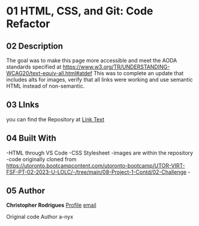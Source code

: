 # 01 HTML, CSS, and Git: Code Refactor

## 02 Description
The goal was to make this page more accessible and meet the AODA standards specified at https://www.w3.org/TR/UNDERSTANDING-WCAG20/text-equiv-all.html#atdef
This was to complete an update that includes alts for images, verify that all links were working and use semantic HTML instead of non-semantic.

## 03 LInks
you can find the Repository at [Link Text](https://github.com/rethissunstar/challenge01)

## 04 Built With
-HTML through VS Code
-CSS Stylesheet
-images are within the repository
-code originally cloned from https://utoronto.bootcampcontent.com/utoronto-bootcamp/UTOR-VIRT-FSF-PT-02-2023-U-LOLC/-/tree/main/08-Project-1-Contd/02-Challenge - 

## 05 Author
**Christopher Rodrigues**
[Profile](https://github.com/rethissunstar)
[email][def]

[def]: rethissunstar@gmail.com

Original code Author a-nyx